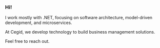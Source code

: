 ### Hi!

I work mostly with .NET, focusing on software architecture, model-driven development, and microservices.

At Cegid, we develop technology to build business management solutions.

Feel free to reach out.
